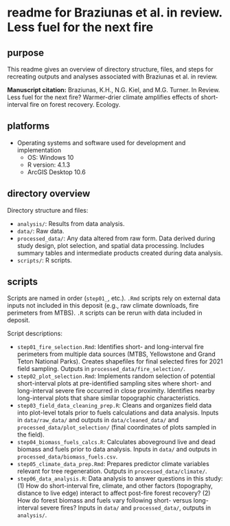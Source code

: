 # readme for Braziunas et al. in review. Less fuel for the next fire

## purpose

This readme gives an overview of directory structure, files, and steps for recreating
outputs and analyses associated with Braziunas et al. in review.

**Manuscript citation:** Braziunas, K.H., N.G. Kiel, and M.G. Turner. In Review. Less fuel for the next fire? Warmer-drier climate amplifies effects of short-interval fire on forest recovery. Ecology.

## platforms

- Operating systems and software used for development and implementation
  - OS: Windows 10
  - R version: 4.1.3
  - ArcGIS Desktop 10.6

## directory overview

Directory structure and files:

- `analysis/`: Results from data analysis.
- `data/`: Raw data.
- `processed_data/`: Any data altered from raw form. Data derived during study design, plot selection, and spatial data processing. Includes summary tables and intermediate products created during data analysis.
- `scripts/`: R scripts.

## scripts

Scripts are named in order (`step01_`, etc.). `.Rmd` scripts rely on external data inputs not included in this deposit (e.g., raw climate downloads, fire perimeters from MTBS). `.R` scripts can be rerun with data included in deposit.

Script descriptions:

- `step01_fire_selection.Rmd`: Identifies short- and long-interval fire perimeters from multiple data sources (MTBS, Yellowstone and Grand Teton National Parks). Creates shapefiles for final selected fires for 2021 field sampling. Outputs in `processed_data/fire_selection/`.
- `step02_plot_selection.Rmd`: Implements random selection of potential short-interval plots at pre-identified sampling sites where short- and long-interval severe fire occurred in close proximity. Identifies nearby long-interval plots that share similar topographic characteristics.
- `step03_field_data_cleaning_prep.R`: Cleans and organizes field data into plot-level totals prior to fuels calculations and data analysis. Inputs in `data/raw_data/` and outputs in `data/cleaned_data/` and `processed_data/plot_selection/` (final coordinates of plots sampled in the field).
- `step04_biomass_fuels_calcs.R`: Calculates aboveground live and dead biomass and fuels prior to data analysis. Inputs in `data/` and outputs in `processed_data/biomass_fuels.csv`.
- `step05_climate_data_prep.Rmd`: Prepares predictor climate variables relevant for tree regeneration. Outputs in `processed_data/climate/`.
- `step06_data_analysis.R`: Data analysis to answer questions in this study: (1) How do short-interval fire, climate, and other factors (topography, distance to live edge) interact to affect post-fire forest recovery? (2) How do forest biomass and fuels vary following short- versus long-interval severe fires? Inputs in `data/` and `processed_data/`, outputs in `analysis/`.
